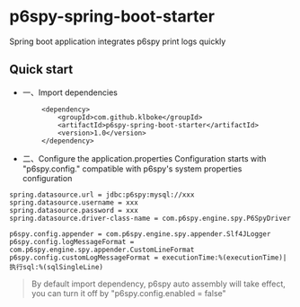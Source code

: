 # p6spy-spring-boot-starter
Spring boot application integrates p6spy print logs quickly

## Quick start

- 一、Import dependencies
```
        <dependency>
            <groupId>com.github.klboke</groupId>
            <artifactId>p6spy-spring-boot-starter</artifactId>
            <version>1.0</version>
        </dependency>
```
- 二、Configure the application.properties
Configuration starts with "p6spy.config." compatible with p6spy's system properties configuration
```
spring.datasource.url = jdbc:p6spy:mysql://xxx
spring.datasource.username = xxx
spring.datasource.password = xxx
spring.datasource.driver-class-name = com.p6spy.engine.spy.P6SpyDriver

p6spy.config.appender = com.p6spy.engine.spy.appender.Slf4JLogger
p6spy.config.logMessageFormat = com.p6spy.engine.spy.appender.CustomLineFormat
p6spy.config.customLogMessageFormat = executionTime:%(executionTime)| 执行sql:%(sqlSingleLine)
```
> By default import dependency, p6spy auto assembly will take effect, you can turn it off by "p6spy.config.enabled = false"
